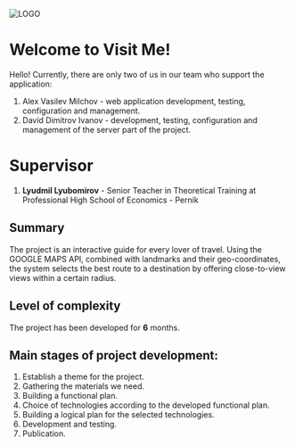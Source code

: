 ![LOGO](https://posetime.noit.eu/images/logo.png)
# Welcome to Visit Me!

Hello! Currently, there are only two of us in our team who support the application:
 1. Alex Vasilev Milchov - web application development, testing, configuration and management.
 2. David Dimitrov Ivanov - development, testing, configuration and management of the server part of the project.

# Supervisor

 1. **Lyudmil Lyubomirov** - Senior Teacher in Theoretical Training at Professional High School of Economics - Pernik

## Summary

The project is an interactive guide for every lover of travel. Using the GOOGLE MAPS API, combined with landmarks and their geo-coordinates, the system selects the best route to a destination by offering close-to-view views within a certain radius.

## Level of complexity

The project has been developed for **6** months.

## Main stages of project development:

 1. Establish a theme for the project.
 2. Gathering the materials we need.
 3. Building a functional plan.
 4. Choice of technologies according to the developed functional plan.
 5. Building a logical plan for the selected technologies.
 6. Development and testing.
 7. Publication.
